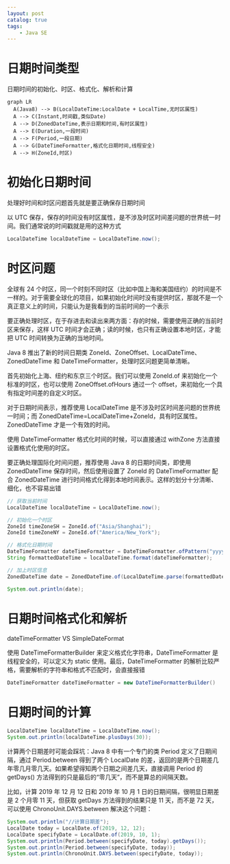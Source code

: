 ```yaml
---
layout: post   	
catalog: true 	
tags:
    - Java SE
---
```




# 日期时间类型

日期时间的初始化、时区、格式化、解析和计算

```mermaid
graph LR
  A(Java8) --> B(LocalDateTime:LocalDate + LocalTime,无时区属性)
  A --> C(Instant,时间戳,类似Date)
  A --> D(ZonedDateTime,表示日期和时间,有时区属性)
  A --> E(Duration,一段时间)
  A --> F(Period,一段日期)
  A --> G(DateTimeFormatter,格式化日期时间,线程安全)
  A --> H(ZoneId,时区)

```



# 初始化日期时间

处理好时间和时区问题首先就是要正确保存日期时间

以 UTC 保存，保存的时间没有时区属性，是不涉及时区时间差问题的世界统一时间。我们通常说的时间戳就是用的这种方式

```java
LocalDateTime localDateTime = LocalDateTime.now();
```

# 时区问题

全球有 24 个时区，同一个时刻不同时区（比如中国上海和美国纽约）的时间是不一样的。对于需要全球化的项目，如果初始化时间时没有提供时区，那就不是一个真正意义上的时间，只能认为是我看到的当前时间的一个表示

要正确处理时区，在于存进去和读出来两方面：存的时候，需要使用正确的当前时区来保存，这样 UTC 时间才会正确；读的时候，也只有正确设置本地时区，才能把 UTC 时间转换为正确的当地时间。

Java 8 推出了新的时间日期类 ZoneId、ZoneOffset、LocalDateTime、ZonedDateTime 和 DateTimeFormatter，处理时区问题更简单清晰。

首先初始化上海、纽约和东京三个时区。我们可以使用 ZoneId.of 来初始化一个标准的时区，也可以使用 ZoneOffset.ofHours 通过一个 offset，来初始化一个具有指定时间差的自定义时区。

对于日期时间表示，推荐使用 LocalDateTime 是不涉及时区时间差问题的世界统一时间；而 ZonedDateTime=LocalDateTime+ZoneId，具有时区属性。ZonedDateTime 才是一个有效的时间。

使用 DateTimeFormatter 格式化时间的时候，可以直接通过 withZone 方法直接设置格式化使用的时区。

要正确处理国际化时间问题，推荐使用 Java 8 的日期时间类，即使用 ZonedDateTime 保存时间，然后使用设置了 ZoneId 的 DateTimeFormatter 配合 ZonedDateTime 进行时间格式化得到本地时间表示。这样的划分十分清晰、细化，也不容易出错

```java
// 获取当前时间
LocalDateTime localDateTime = LocalDateTime.now();

// 初始化一个时区
ZoneId timeZoneSH = ZoneId.of("Asia/Shanghai");
ZoneId timeZoneNY = ZoneId.of("America/New_York");

// 格式化日期时间
DateTimeFormatter dateTimeFormatter = DateTimeFormatter.ofPattern("yyyy-MM-dd HH:mm:ss");
String formattedDateTime = localDateTime.format(dateTimeFormatter);

// 加上时区信息
ZonedDateTime date = ZonedDateTime.of(LocalDateTime.parse(formattedDateTime,dateTimeFormatter), timeZoneNY);

System.out.println(date);
```

# 日期时间格式化和解析

dateTimeFormatter VS SimpleDateFormat 

使用 DateTimeFormatterBuilder 来定义格式化字符串，DateTimeFormatter 是线程安全的，可以定义为 static 使用。最后，DateTimeFormatter 的解析比较严格，需要解析的字符串和格式不匹配时，会直接报错

```java
DateTimeFormatter dateTimeFormatter = new DateTimeFormatterBuilder()
```

# 日期时间的计算

```java
LocalDateTime localDateTime = LocalDateTime.now();
System.out.println(localDateTime.plusDays(30));
```

计算两个日期差时可能会踩坑：Java 8 中有一个专门的类 Period 定义了日期间隔，通过 Period.between 得到了两个 LocalDate 的差，返回的是两个日期差几年零几月零几天。如果希望得知两个日期之间差几天，直接调用 Period 的 getDays() 方法得到的只是最后的“零几天”，而不是算总的间隔天数。

比如，计算 2019 年 12 月 12 日和 2019 年 10 月 1 日的日期间隔，很明显日期差是 2 个月零 11 天，但获取 getDays 方法得到的结果只是 11 天，而不是 72 天，可以使用 ChronoUnit.DAYS.between 解决这个问题：

```java
System.out.println("//计算日期差");
LocalDate today = LocalDate.of(2019, 12, 12);
LocalDate specifyDate = LocalDate.of(2019, 10, 1);
System.out.println(Period.between(specifyDate, today).getDays());
System.out.println(Period.between(specifyDate, today));
System.out.println(ChronoUnit.DAYS.between(specifyDate, today));
```



